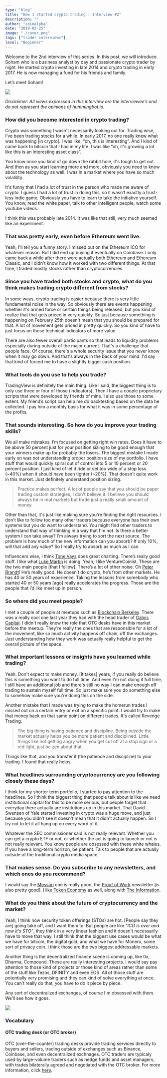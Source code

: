```yaml
---
type: "blog"
title: "How I started crypto trading | Interview #2"
description: ""
author: "coinalpha"
date: "2019-02-25"
image: "./cover.png"
tags: ["trader interviews"]
level: "Beginner"
---
```


Welcome to the 2nd interview of this series. In this post, we will introduce Soham who is a business analyst by day and passionate crypto trader by night. He started crypto investing in late 2014 and crypto trading in early 2017. He is now managing a fund for his friends and family.

Let’s meet Soham!

![](./image1.png)

*Disclaimer: All views expressed in this interview are the interviewee’s and do not represent the opinions of hummingbot.io.*

### How did you become interested in crypto trading?

Crypto was something I wasn't necessarily looking out for. Trading wise, I’ve been trading stocks for a while. In early 2017, no one really knew what was happening [in crypto]. I was like, “oh, this is interesting”. And I kind of came back to bitcoin that I had in my life. I was like “oh, it's growing a lot like this is an interesting asset class”.

You know once you kind of go down the rabbit hole, it's tough to get out. And then as you start learning more and more, obviously you need to know about the technology as well. I was in a market where you have so much volatility.

It's funny that I had a lot of trust in the person who made me aware of crypto. I guess I had a lot of trust in doing this, so it wasn’t exactly a trust-less indie game. Obviously you have to learn to take the initiative yourself. You know, read the white paper, talk to other intelligent people, watch some youtube videos.

I think this was probably late 2014. It was like that still, very much seemed like an experiment.

### That was pretty early, even before Ethereum went live.

Yeah, I'll tell you a funny story. I missed out on the Ethereum ICO for whatever reason. But I did end up buying it eventually on Coinbase. I only came back a while after there were actually both Ethereum and Ethereum Classic, and I didn't know how it worked with two different things. At that time, I traded mostly stocks rather than cryptocurrencies.

### Since you have traded both stocks and crypto, what do you think makes trading crypto different from stocks?

In some ways, crypto trading is easier because there is very little fundamental noise in the way. So obviously there are events happening whether it's armed force or certain things being released, but you kind of realize that that gets priced in very quickly. So just because something is happening on February 25th doesn't mean that you should be prepared for that. A lot of movement gets priced in pretty quickly. So you kind of have to just focus on those technical indicators of more value.

There are also fewer overall participants so that leads to liquidity problems especially during outside of the major current. That's a challenge that people face. Of course, there's a whole security issue that you never know when it may go down. And that's always in the back of your mind. I'd say that kind of forced me to have a slightly bigger cash position.

### What tools do you use to help you trade?

TradingView is definitely the main thing. Like I said, the biggest thing is to only use three or four of those (indicators). Then I have a couple proprietary scripts that were developed by friends of mine. I also use those to some extent. My friend’s script can help me do backtesting based on the data he collected. I pay him a monthly basis for what it was in some percentage of the profits.

### That sounds interesting. So how do you improve your trading skills?

We all make mistakes. I’m focused on getting right win rates. Does it have to be above 50 percent just for your position sizing to be good enough that your winners make up for probably the losers. The biggest mistake I made early on was not understanding proper position size of my portfolio. I have stuff that would quickly spiral out of control into 5 or 10 percent or 20 percent position. I just kind of let it ride or set too wide of a stop loss (~40%) when it should have been tighter (~20%). That doesn't quite work in this market. Just definitely understand position sizing.

>Practice makes perfect. A lot of people say that you should be paper trading custom strategies, I don't believe it. I believe you should always be in real markets but trade just a really small amount of money.

Other than that, it's just like making sure you're finding the right resources. I don't like to follow too many other traders because everyone has their own systems but you do want to understand. You might find other traders to understand that way of thinking in a way that I'm not. Is there a better system I can take away? I'm always trying to sort the next source. The problem is how much of the new information can you absorb?  If only 10%, will that add any value? So I really try to absorb as much as I can.

Influencers wise, I think <a href="https://www.youtube.com/channel/UCbiWJYRg8luWHnmNkJRZEnw" target="_blank">Tone Vays</a> does great charting. There’s really good stuff. I like what <a href="https://twitter.com/venturecoinist" target="_blank">Luke Martin</a> is doing. Yeah, I like VentureCoinist. These are the two main people [that I follow]. There’s a lot of other noise. Oh <a href="https://twitter.com/PeterLBrandt" target="_blank">Peter Brandt</a>! He’s really good. He doesn’t do crypto; he’s from other markets. He has 40 or 50 years of experience. Taking the lessons from somebody who started 40 or 50 years [ago] really accelerates the progress. Those are the people that I’d like meet up in person.

### So where did you meet people?
I met a couple of people at meetups such as <a href="https://blockchain.berkeley.edu/" target="_blank">Blockchain Berkeley</a>. There was a really cool one last year they had with the head trader of <a href="https://galois.capital/" target="_blank">Galois Capital</a>. I didn't really know the role that OTC desks have in this market before the meetup. They're really the ones that are responsible for a lot of the movement, like so much activity happens off chain, off the exchanges. Just understanding how they work was actually really helpful to get the overall picture of the space.

### What important lessons or insights have you learned while trading?

Yeah. Don't expect to make money. [It takes] years, if you really do believe this is something you want to do full time. And even I'm not doing it full time, I still have an additional job and there's still no way I can make enough off trading to sustain myself full time. So just make sure you do something else to somehow make sure you're doing this on the side.

Another mistake that I made was trying to make the homerun trades I missed out on a certain entry or exit on a specific point. I would try to make that money back on that same point on different trades. It's called Revenge Trading.

>The big thing is having patience and discipline. Being outside the market actually helps you be more patient and disciplined. Little things like not getting angry when you get cut off at a stop sign or a red light, just be zen about that.

Things like that, and you transfer it (the patience and discipline) to your trading. I found that really helps.

### What headlines surrounding cryptocurrency are you following closely these days?

I think for my shorter term portfolio, I started to pay attention to the headlines. So I think the biggest thing that people talk about is like we need institutional capital for this to be more serious, but people forget that everyday there actually are institutions up in this market. That David Swensen of Yale started investing in crypto was a huge move, and just because you didn’t see it doesn't mean that it didn't actually happen. So I try not to let it all hang up on every word of it.

Whatever the SEC commissioner said is not really relevant. Whether you can get a crypto ETF or not, or whether the act is going to launch or not is not really relevant. You know people are obsessed with these white whales. If you have a long-term horizon, be patient. Talk to people that are actually outside of the traditional crypto media space.

### That makes sense. Do you subscribe to any newsletters, and which ones do you recommend?
I would say the <a href="https://messari.io/" target="_blank">Messari</a> one is really good, the <a href="https://proofofwork.news/" target="_blank">Proof of Work</a> newsletter [is also pretty good]. I like <a href="https://tokeneconomy.co" target="_blank">Token Economy</a> as well, along with <a href="https://www.theinformation.com/" target="_blank">The Information</a>.

### What do you think about the future of cryptocurrency and the market?
Yeah, I think now security token offerings (STOs) are hot. [People say they are] going take off, and I want them to. But people are like *“ICO is over and now it's STO”*, they think in a very linear fashion and it doesn't necessarily have to move that way. I still think that the biggest use cases would be what we have for bitcoin, the digital gold, and what we have for Monero, some sort of privacy coin. I think those are the two biggest addressable markets.

Another thing is the decentralized finance scene is coming up, like 0x, Dharma, Compound. These are really interesting projects. I would say pay attention to those kind of projects or those kind of areas rather than some of the stuff like Tezos, DFINITY and even EOS. All of those stuff are potentially very promising and they can kind of solve everything at once. You can’t really do that, you have to do it piece by piece.

Any sort of decentralized exchanges, of course I'm obsessed with them. We’ll see how it goes.

![](./image2.jpg)

### Vocabulary
#### OTC trading desk (or OTC broker)
OTC (over-the-counter) trading desks provide trading services directly to buyers and sellers, trading outside of exchanges such as Binance, Coinbase, and even decentralized exchnages. OTC traders are typicaly used by large-volume traders such as hedge funds and asset managers, with trades bilaterally agreed and negotiated with the OTC broker. For more information, click <a href="https://www.finder.com/otc-cryptocurrency-trading" target="_blank">here</a>.
